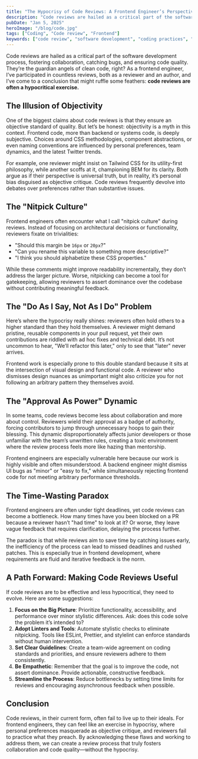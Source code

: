 ```yaml
---
title: "The Hypocrisy of Code Reviews: A Frontend Engineer’s Perspective"
description: "Code reviews are hailed as a critical part of the software development process, fostering collaboration, catching bugs..."
pubDate: "Jan 5, 2025"
heroImage: "/blog/code.jpg"
tags: ["Coding", "Code review", "Frontend"]
keywords: ["code review", "software development", "coding practices", "peer review", "developer feedback"]
---
```


<!-- Add Open Graph and Twitter Card meta tags for better sharing -->
<meta property="og:title" content="Code Review is Hypocritical" />
<meta property="og:description" content="Explore the paradox of code reviews from the perspective of both the reviewer and the reviewee." />
<meta property="og:image" content="/blog/code.png" />
<meta property="og:url" content="https://yourwebsite.com/blog/code-review-is-hypocritical" />
<meta name="twitter:card" content="summary_large_image" />
<meta name="twitter:title" content="Code Review is Hypocritical" />
<meta name="twitter:description" content="Explore the paradox of code reviews from the perspective of both the reviewer and the reviewee." />
<meta name="twitter:image" content="/blog/code.png" />


Code reviews are hailed as a critical part of the software development process, fostering collaboration, catching bugs, and ensuring code quality. They’re the guardian angels of clean code, right? As a frontend engineer, I’ve participated in countless reviews, both as a reviewer and an author, and I’ve come to a conclusion that might ruffle some feathers: **code reviews are often a hypocritical exercise.**

## The Illusion of Objectivity

One of the biggest claims about code reviews is that they ensure an objective standard of quality. But let’s be honest: objectivity is a myth in this context. Frontend code, more than backend or systems code, is deeply subjective. Choices around CSS methodologies, component abstractions, or even naming conventions are influenced by personal preferences, team dynamics, and the latest Twitter trends.

For example, one reviewer might insist on Tailwind CSS for its utility-first philosophy, while another scoffs at it, championing BEM for its clarity. Both argue as if their perspective is universal truth, but in reality, it’s personal bias disguised as objective critique. Code reviews frequently devolve into debates over preferences rather than substantive issues.

## The "Nitpick Culture"

Frontend engineers often encounter what I call "nitpick culture" during reviews. Instead of focusing on architectural decisions or functionality, reviewers fixate on trivialities:

- "Should this margin be `16px` or `20px`?"
- "Can you rename this variable to something more descriptive?"
- "I think you should alphabetize these CSS properties."

While these comments might improve readability incrementally, they don’t address the larger picture. Worse, nitpicking can become a tool for gatekeeping, allowing reviewers to assert dominance over the codebase without contributing meaningful feedback.

## The "Do As I Say, Not As I Do" Problem

Here’s where the hypocrisy really shines: reviewers often hold others to a higher standard than they hold themselves. A reviewer might demand pristine, reusable components in your pull request, yet their own contributions are riddled with ad hoc fixes and technical debt. It’s not uncommon to hear, "We’ll refactor this later," only to see that "later" never arrives.

Frontend work is especially prone to this double standard because it sits at the intersection of visual design and functional code. A reviewer who dismisses design nuances as unimportant might also criticize you for not following an arbitrary pattern they themselves avoid.

## The "Approval As Power" Dynamic

In some teams, code reviews become less about collaboration and more about control. Reviewers wield their approval as a badge of authority, forcing contributors to jump through unnecessary hoops to gain their blessing. This dynamic disproportionately affects junior developers or those unfamiliar with the team’s unwritten rules, creating a toxic environment where the review process feels more like hazing than mentorship.

Frontend engineers are especially vulnerable here because our work is highly visible and often misunderstood. A backend engineer might dismiss UI bugs as "minor" or "easy to fix," while simultaneously rejecting frontend code for not meeting arbitrary performance thresholds.

## The Time-Wasting Paradox

Frontend engineers are often under tight deadlines, yet code reviews can become a bottleneck. How many times have you been blocked on a PR because a reviewer hasn’t "had time" to look at it? Or worse, they leave vague feedback that requires clarification, delaying the process further.

The paradox is that while reviews aim to save time by catching issues early, the inefficiency of the process can lead to missed deadlines and rushed patches. This is especially true in frontend development, where requirements are fluid and iterative feedback is the norm.

## A Path Forward: Making Code Reviews Useful

If code reviews are to be effective and less hypocritical, they need to evolve. Here are some suggestions:

1. **Focus on the Big Picture**: Prioritize functionality, accessibility, and performance over minor stylistic differences. Ask: does this code solve the problem it’s intended to?
2. **Adopt Linters and Tools**: Automate stylistic checks to eliminate nitpicking. Tools like ESLint, Prettier, and stylelint can enforce standards without human intervention.
3. **Set Clear Guidelines**: Create a team-wide agreement on coding standards and priorities, and ensure reviewers adhere to them consistently.
4. **Be Empathetic**: Remember that the goal is to improve the code, not assert dominance. Provide actionable, constructive feedback.
5. **Streamline the Process**: Reduce bottlenecks by setting time limits for reviews and encouraging asynchronous feedback when possible.

## Conclusion

Code reviews, in their current form, often fail to live up to their ideals. For frontend engineers, they can feel like an exercise in hypocrisy, where personal preferences masquerade as objective critique, and reviewers fail to practice what they preach. By acknowledging these flaws and working to address them, we can create a review process that truly fosters collaboration and code quality—without the hypocrisy.
